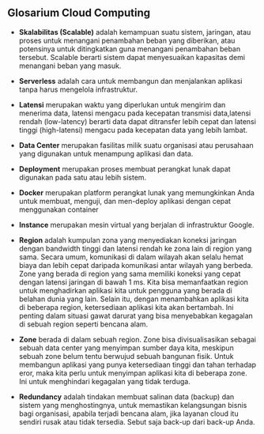 ## Glosarium Cloud Computing

- **Skalabilitas (Scalable)** adalah kemampuan suatu sistem, jaringan, atau proses untuk menangani penambahan beban yang diberikan, atau potensinya untuk ditingkatkan guna menangani penambahan beban tersebut. Scalable berarti sistem dapat menyesuaikan kapasitas demi menangani beban yang masuk.

- **Serverless** adalah cara untuk membangun dan menjalankan aplikasi tanpa harus mengelola infrastruktur.

- **Latensi** merupakan waktu yang diperlukan untuk mengirim dan menerima data, latensi mengacu pada kecepatan transmisi data,latensi rendah (low-latency) berarti data dapat ditransfer lebih cepat dan latensi tinggi (high-latensi) mengacu pada kecepatan data yang lebih lambat.

- **Data Center** merupakan fasilitas milik suatu organisasi atau perusahaan yang digunakan untuk menampung aplikasi dan data.

- **Deployment** merupakan proses membuat perangkat lunak dapat digunakan pada satu atau lebih sistem.

- **Docker** merupakan platform perangkat lunak yang memungkinkan Anda untuk membuat, menguji, dan men-deploy aplikasi dengan cepat menggunakan container

- **Instance** merupakan mesin virtual yang berjalan di infrastruktur Google.

- **Region** adalah kumpulan zona yang menyediakan koneksi jaringan dengan bandwidth tinggi dan latensi rendah ke zona lain di region yang sama. Secara umum, komunikasi di dalam wilayah akan selalu hemat biaya dan lebih cepat daripada komunikasi antar wilayah yang berbeda. Zone yang berada di region yang sama memiliki koneksi yang cepat dengan latensi jaringan di bawah 1 ms. Kita bisa memanfaatkan region untuk menghadirkan aplikasi kita untuk pengguna yang berada di belahan dunia yang lain. Selain itu, dengan menambahkan aplikasi kita di beberapa region, ketersediaan aplikasi kita akan bertambah. Ini penting dalam situasi gawat darurat yang bisa menyebabkan kegagalan di sebuah region seperti bencana alam.

- **Zone** berada di dalam sebuah region. Zone bisa divisualisasikan sebagai sebuah data center yang menyimpan sumber daya kita, meskipun sebuah zone belum tentu berwujud sebuah bangunan fisik. Untuk membangun aplikasi yang punya ketersediaan tinggi dan tahan terhadap eror, maka kita perlu untuk menyimpan aplikasi kita di beberapa zone. Ini untuk menghindari kegagalan yang tidak terduga.

- **Redundancy** adalah tindakan membuat salinan data (backup) dan sistem yang menghostingnya, untuk memastikan kelangsungan bisnis bagi organisasi, apabila terjadi bencana alam, jika layanan cloud itu sendiri rusak atau tidak tersedia. Sebut saja back-up dari back-up Anda.